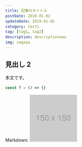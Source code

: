 ```yaml
---
title: 記事のタイトル
postDate: 2018-01-02
updateDate: 2018-01-02
category: test1
tag: [tag1, tag2]
description: descriptionaaa
img: imgaaa
---
```


## 見出し 2

本文です。

```javascript
const f = () => {}
```

Markdown: ![Qiita](img/150x150.png 'Qiita')
